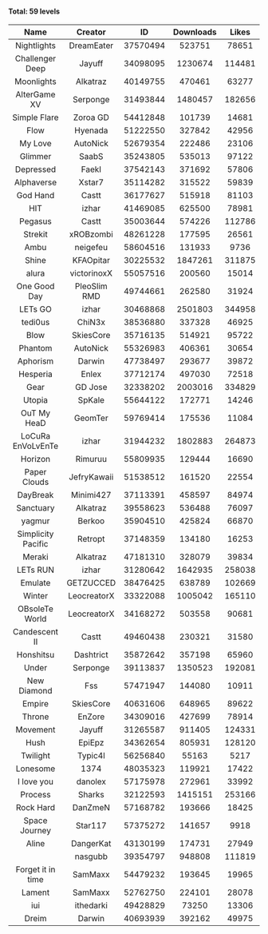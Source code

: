 #### Total: 59 levels

| Name | Creator | ID | Downloads | Likes |
|:---:|:---:|:---:|:---:|:---:|
| Nightlights | DreamEater | 37570494 | 523751 | 78651
| Challenger Deep | Jayuff | 34098095 | 1230674 | 114481
| Moonlights | Alkatraz | 40149755 | 470461 | 63277
| AlterGame XV | Serponge | 31493844 | 1480457 | 182656
| Simple Flare | Zoroa GD | 54412848 | 101739 | 14681
| Flow | Hyenada | 51222550 | 327842 | 42956
| My Love | AutoNick | 52679354 | 222486 | 23106
| Glimmer | SaabS | 35243805 | 535013 | 97122
| Depressed | FaekI | 37542143 | 371692 | 57806
| Alphaverse | Xstar7 | 35114282 | 315522 | 59839
| God Hand | Castt | 36177627 | 515918 | 81103
| HIT | izhar | 41469085 | 625500 | 78981
| Pegasus | Castt | 35003644 | 574226 | 112786
| Strekit | xROBzombi | 48261228 | 177595 | 26561
| Ambu | neigefeu | 58604516 | 131933 | 9736
| Shine | KFAOpitar | 30225532 | 1847261 | 311875
| alura | victorinoxX | 55057516 | 200560 | 15014
| One Good Day | PleoSlim RMD | 49744661 | 262580 | 31924
| LETs GO | izhar | 30468868 | 2501803 | 344958
| tedi0us | ChiN3x | 38536880 | 337328 | 46925
| Blow | SkiesCore | 35716135 | 514921 | 95722
| Phantom | AutoNick | 55326983 | 406361 | 30654
| Aphorism | Darwin | 47738497 | 293677 | 39872
| Hesperia | Enlex | 37712174 | 497030 | 72518
| Gear | GD Jose | 32338202 | 2003016 | 334829
| Utopia | SpKale | 55644122 | 172771 | 14246
| OuT My HeaD | GeomTer | 59769414 | 175536 | 11084
| LoCuRa EnVoLvEnTe | izhar | 31944232 | 1802883 | 264873
| Horizon | Rimuruu | 55809935 | 129444 | 16690
| Paper Clouds | JefryKawaii | 51538512 | 161520 | 22554
| DayBreak | Minimi427 | 37113391 | 458597 | 84974
| Sanctuary | Alkatraz | 39558623 | 536488 | 76097
| yagmur | Berkoo | 35904510 | 425824 | 66870
| Simplicity Pacific | Retropt | 37148359 | 134180 | 16253
| Meraki | Alkatraz | 47181310 | 328079 | 39834
| LETs  RUN | izhar | 31280642 | 1642935 | 258038
| Emulate | GETZUCCED | 38476425 | 638789 | 102669
| Winter | LeocreatorX | 33322088 | 1005042 | 165110
| OBsoleTe World | LeocreatorX | 34168272 | 503558 | 90681
| Candescent II | Castt | 49460438 | 230321 | 31580
| Honshitsu | Dashtrict | 35872642 | 357198 | 65960
| Under | Serponge | 39113837 | 1350523 | 192081
| New Diamond | Fss | 57471947 | 144080 | 10911
| Empire | SkiesCore | 40631606 | 648965 | 89622
| Throne | EnZore | 34309016 | 427699 | 78914
| Movement | Jayuff | 31265587 | 911405 | 124331
| Hush | EpiEpz | 34362654 | 805931 | 128120
| Twilight | Typic4l | 56256840 | 55163 | 5217
| Lonesome | 1374 | 48035323 | 119921 | 17422
| I love you | danolex | 57175978 | 272961 | 33992
| Process | Sharks | 32122593 | 1415151 | 253166
| Rock Hard | DanZmeN | 57168782 | 193666 | 18425
| Space Journey | Star117 | 57375272 | 141657 | 9918
| Aline | DangerKat | 43130199 | 174731 | 27949
|   | nasgubb | 39354797 | 948808 | 111819
| Forget it in time | SamMaxx | 54479232 | 193645 | 19965
| Lament | SamMaxx | 52762750 | 224101 | 28078
| iui | ithedarki | 49428829 | 73250 | 13306
| Dreim | Darwin | 40693939 | 392162 | 49975
